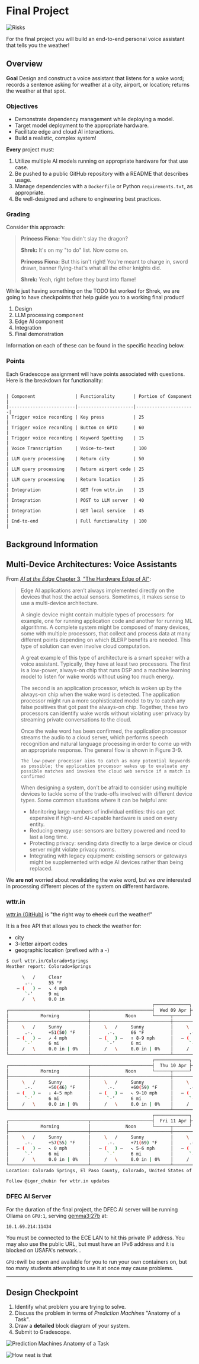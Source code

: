 # Final Project

![Risks](https://pbs.twimg.com/media/EbJXUC4X0AEXhlD?format=jpg)

For the final project you will build an end-to-end personal voice assistant that tells you the weather!

## Overview

**Goal** Design and construct a voice assistant that listens for a wake word; records a sentence asking for weather at a city, airport, or location; returns the weather at that spot.

### Objectives

- Demonstrate dependency management while deploying a model.
- Target model deployment to the appropriate hardware.
- Facilitate edge and cloud AI interactions.
- Build a realistic, complex system!

**Every** project must:

1. Utilize multiple AI models running on appropriate hardware for that use case.
2. Be pushed to a public GitHub repository with a README that describes usage.
3. Manage dependencies with a `Dockerfile` or Python `requirements.txt`, as appropriate.
4. Be well-designed and adhere to engineering best practices.

### Grading

Consider this approach:

> **Princess Fiona:** You didn't slay the dragon?
>
> **Shrek:** It's on my "to do" list. Now come on.
>
> **Princess Fiona:** But this isn't right! You're meant to charge in, sword drawn, banner flying-that's what all the other knights did.
>
> **Shrek:** Yeah, right before they burst into flame!

While just having something on the TODO list worked for Shrek, we are going to have checkpoints
that help guide you to a working final product!

1. Design
2. LLM processing component
3. Edge AI component
4. Integration
5. Final demonstration

Information on each of these can be found in the specific heading below.

### Points

Each Gradescope assignment will have points associated with questions.
Here is the breakdown for functionality:

 ```{table} Implementation Points

| Component               | Functionality       | Portion of Component |
|-------------------------|---------------------|----------------------|
| Trigger voice recording | Key press           | 25                   |
| Trigger voice recording | Button on GPIO      | 60                   |
| Trigger voice recording | Keyword Spotting    | 15                   |
| Voice Transcription     | Voice-to-text       | 100                  |
| LLM query processing    | Return city         | 50                   |
| LLM query processing    | Return airport code | 25                   |
| LLM query processing    | Return location     | 25                   |
| Integration             | GET from wttr.in    | 15                   |
| Integration             | POST to LLM server  | 40                   |
| Integration             | GET local service   | 45                   |
| End-to-end              | Full functionality  | 100                  |
```

## Background Information

## Multi-Device Architectures: Voice Assistants

From [*AI at the Edge* Chapter 3, "The Hardware Edge of AI"](https://learning.oreilly.com/library/view/ai-at-the/9781098120191/ch03.html#:-:text=Multi-Device%20Architectures):

> Edge AI applications aren’t always implemented directly on the devices that host the actual sensors. Sometimes, it makes sense to use a multi-device architecture.
>
> A single device might contain multiple types of processors: for example, one for running application code and another for running ML algorithms. A complete system might be composed of many devices, some with multiple processors, that collect and process data at many different points depending on which BLERP benefits are needed. This type of solution can even involve cloud computation.
>
> A great example of this type of architecture is a smart speaker with a voice assistant. Typically, they have at least two processors. The first is a low-power, always-on chip that runs DSP and a machine learning model to listen for wake words without using too much energy.
>
> The second is an application processor, which is woken up by the always-on chip when the wake word is detected. The application processor might run a more sophisticated model to try to catch any false positives that got past the always-on chip. Together, these two processors can identify wake words without violating user privacy by streaming private conversations to the cloud.
>
> Once the wake word has been confirmed, the application processor streams the audio to a cloud server, which performs speech recognition and natural language processing in order to come up with an appropriate response. The general flow is shown in Figure 3-9.
>
>```{figure} ../img/voice-assistant-block.png
> The low-power processor aims to catch as many potential keywords as possible; the application processor wakes up to evaluate any possible matches and invokes the cloud web service if a match is confirmed
>```
>
> When designing a system, don’t be afraid to consider using multiple devices to tackle some of the trade-offs involved with different device types. Some common situations where it can be helpful are:
>
> - Monitoring large numbers of individual entities: this can get expensive if high-end AI-capable hardware is used on every entity.
> - Reducing energy use: sensors are battery powered and need to last a long time.
> - Protecting privacy: sending data directly to a large device or cloud server might violate privacy norms.
> - Integrating with legacy equipment: existing sensors or gateways might be supplemented with edge AI devices rather than being replaced.

We **are not** worried about revalidating the wake word, but we *are* interested in processing different pieces of the system on different hardware.

### wttr.in

[wttr.in (GitHub)](https://github.com/chubin/wttr.in) is "the right way to ~~check~~ curl the weather!"

It is a free API that allows you to check the weather for:

- city
- 3-letter airport codes
- geographic location (prefixed with a `~`)

```bash
$ curl wttr.in/Colorado+Springs
Weather report: Colorado+Springs

      \   /     Clear
       .-.      55 °F
    ― (   ) ―   ↘ 4 mph
       `-’      9 mi
      /   \     0.0 in
                                                       ┌─────────────┐
┌──────────────────────────────┬───────────────────────┤  Wed 09 Apr ├───────────────────────┬──────────────────────────────┐
│            Morning           │             Noon      └──────┬──────┘     Evening           │             Night            │
├──────────────────────────────┼──────────────────────────────┼──────────────────────────────┼──────────────────────────────┤
│     \   /     Sunny          │     \   /     Sunny          │     \   /     Sunny          │     \   /     Clear          │
│      .-.      +51(50) °F     │      .-.      66 °F          │      .-.      66 °F          │      .-.      +51(48) °F     │
│   ― (   ) ―   ↗ 4 mph        │   ― (   ) ―   ↑ 8-9 mph      │   ― (   ) ―   ↘ 6-7 mph      │   ― (   ) ―   → 4-9 mph      │
│      `-’      6 mi           │      `-’      6 mi           │      `-’      6 mi           │      `-’      6 mi           │
│     /   \     0.0 in | 0%    │     /   \     0.0 in | 0%    │     /   \     0.0 in | 0%    │     /   \     0.0 in | 0%    │
└──────────────────────────────┴──────────────────────────────┴──────────────────────────────┴──────────────────────────────┘
                                                       ┌─────────────┐
┌──────────────────────────────┬───────────────────────┤  Thu 10 Apr ├───────────────────────┬──────────────────────────────┐
│            Morning           │             Noon      └──────┬──────┘     Evening           │             Night            │
├──────────────────────────────┼──────────────────────────────┼──────────────────────────────┼──────────────────────────────┤
│     \   /     Sunny          │     \   /     Sunny          │     \   /     Sunny          │               Overcast       │
│      .-.      +50(46) °F     │      .-.      +60(59) °F     │      .-.      57 °F          │      .--.     +48(44) °F     │
│   ― (   ) ―   ↓ 4-5 mph      │   ― (   ) ―   ↖ 9-10 mph     │   ― (   ) ―   ↖ 8-9 mph      │   .-(    ).   ↑ 7-14 mph     │
│      `-’      6 mi           │      `-’      6 mi           │      `-’      6 mi           │  (___.__)__)  6 mi           │
│     /   \     0.0 in | 0%    │     /   \     0.0 in | 0%    │     /   \     0.0 in | 0%    │               0.0 in | 0%    │
└──────────────────────────────┴──────────────────────────────┴──────────────────────────────┴──────────────────────────────┘
                                                       ┌─────────────┐
┌──────────────────────────────┬───────────────────────┤  Fri 11 Apr ├───────────────────────┬──────────────────────────────┐
│            Morning           │             Noon      └──────┬──────┘     Evening           │             Night            │
├──────────────────────────────┼──────────────────────────────┼──────────────────────────────┼──────────────────────────────┤
│     \   /     Sunny          │     \   /     Sunny          │     \   /     Sunny          │     \   /     Clear          │
│      .-.      +57(55) °F     │      .-.      +71(69) °F     │      .-.      66 °F          │      .-.      +55(53) °F     │
│   ― (   ) ―   ↖ 0 mph        │   ― (   ) ―   ↖ 5-6 mph      │   ― (   ) ―   ↖ 11-13 mph    │   ― (   ) ―   ↑ 6-13 mph     │
│      `-’      6 mi           │      `-’      6 mi           │      `-’      6 mi           │      `-’      6 mi           │
│     /   \     0.0 in | 0%    │     /   \     0.0 in | 0%    │     /   \     0.0 in | 0%    │     /   \     0.0 in | 0%    │
└──────────────────────────────┴──────────────────────────────┴──────────────────────────────┴──────────────────────────────┘
Location: Colorado Springs, El Paso County, Colorado, United States of America [38.8339578,-104.8253485]

Follow @igor_chubin for wttr.in updates
```

### DFEC AI Server

For the duration of the final project, the DFEC AI server will be running Ollama on `GPU:1`, serving [gemma3:27b](https://ollama.com/library/gemma3:27b) at:

```bash
10.1.69.214:11434
```

You must be connected to the ECE LAN to hit this private IP address.
You may also use the public URL, but must have an IPv6 address and it is blocked on USAFA's network...

`GPU:0`will be open and available for you to run your own containers on, but too many students attempting to use it at once may cause problems.

---

## Design Checkpoint

1. Identify what problem you are trying to solve.
2. Discuss the problem in terms of *Prediction Machines* "Anatomy of a Task".
3. Draw a **detailed** block diagram of your system.
4. Submit to Gradescope.

![Prediction Machines Anatomy of a Task](../img/anatomy-of-task.png)

![How neat is that](https://i.giphy.com/CWKcLd53mbw0o.webp)

